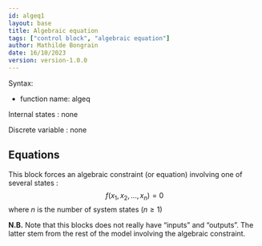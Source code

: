 ```yaml
---
id: algeq1
layout: base
title: Algebraic equation
tags: ["control block", "algebraic equation"]
author: Mathilde Bongrain
date: 16/10/2023
version: version-1.0.0
---
```


Syntax:

- function name: algeq

Internal states : none

Discrete variable : none

## Equations

This block forces an algebraic constraint (or equation) involving one of several states :
$$f(x_1, x_2, ..., x_n)= 0$$
where $n$ is the number of system states ($n \geq 1$)

**N.B.**
Note that this blocks does not really have “inputs” and “outputs”. The latter stem from the rest of the model involving the algebraic constraint.
